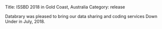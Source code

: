 Title: ISSBD 2018 in Gold Coast, Australia
Category: release

Databrary was pleased to bring our data sharing and coding services Down Under in July, 2018.